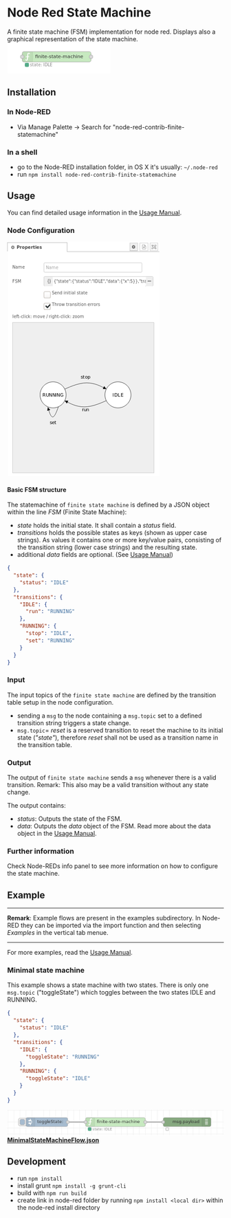 
# Node Red State Machine
A finite state machine (FSM) implementation for node red. Displays also a graphical representation of the state machine.  
![node-appearance](images/node-appearance.png)


## Installation

### In Node-RED
* Via Manage Palette -> Search for "node-red-contrib-finite-statemachine"

### In a shell
* go to the Node-RED installation folder, in OS X it's usually: `~/.node-red`
* run `npm install node-red-contrib-finite-statemachine`

## Usage

You can find detailed usage information in the [Usage Manual](https://github.com/lutzer/node-red-contrib-finite-statemachine/blob/master/MANUAL.md).

### Node Configuration
![node-settings](images/node-settings.png)

#### Basic FSM structure
The statemachine of `finite state machine` is defined by a JSON object within the line *FSM* (Finite State Machine):

- *state* holds the initial state. It shall contain a *status* field.
- *transitions* holds the possible states as keys (shown as upper case strings). As values it contains one or more key/value pairs, consisting of the transition string (lower case strings) and the resulting state.
- additional *data* fields are optional. (See [Usage Manual](https://github.com/lutzer/node-red-contrib-finite-statemachine/blob/master/MANUAL.md))

```json
{
  "state": {
    "status": "IDLE"
  },
  "transitions": {
    "IDLE": {
      "run": "RUNNING"
    },
    "RUNNING": {
      "stop": "IDLE",
      "set": "RUNNING"
    }
  }
}
``` 

### Input
The input topics of the  `finite state machine`  are defined by the transition table setup in the node configuration.

- sending a `msg` to the node containing a `msg.topic` set to a defined transition string triggers a state change.
- `msg.topic`= *reset* is a reserved transition to reset the machine to its initial state (*"state"*), therefore *reset* shall not be used as a transition name in the transition table.

### Output

The output of `finite state machine` sends a  `msg` whenever there is a valid transition.
Remark: This also may be a valid transition without any state change.

The output contains:
- *status*: Outputs the state of the FSM.
- *data*: Outputs the *data* object of the FSM. Read more about the data object in the [Usage Manual](https://github.com/lutzer/node-red-contrib-finite-statemachine/blob/master/MANUAL.md).


### Further information
Check Node-REDs info panel to see more information on how to configure the state machine.


## Example
***
**Remark**: Example flows are present in the examples subdirectory. In Node-RED they can be imported via the import function and then selecting *Examples* in the vertical tab menue.
***

For more examples, read the [Usage Manual](https://github.com/lutzer/node-red-contrib-finite-statemachine/blob/master/MANUAL.md).

### Minimal state machine

This example shows a state machine with two states. There is only one `msg.topic` ("toggleState") which toggles between the two states IDLE and RUNNING.


```json
{
  "state": {
    "status": "IDLE"
  },
  "transitions": {
    "IDLE": {
      "toggleState": "RUNNING"
    },
    "RUNNING": {
      "toggleState": "IDLE"
    }
  }
}
``` 
![flow-minimal](images/flow-minimal.png)
[**MinimalStateMachineFlow.json**](examples/MinimalStateMachineFlow.json)  



## Development

* run `npm install`
* install grunt `npm install -g grunt-cli`
* build with `npm run build`
* create link in node-red folder by running `npm install <local dir>` within the node-red install directory
